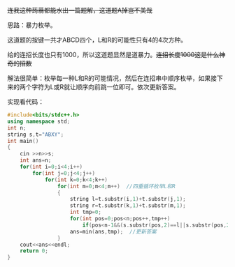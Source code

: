 ~~连我这种蒟蒻都能水出一篇题解，这道题A掉岂不美哉~~

思路：暴力枚举。

这道题的按键一共才ABCD四个，L和R的可能性只有4的4次方种。

给的连招长度也只有1000，所以这道题显然是道暴力。~~连招长度1000这是什么神奇的招数~~

解法很简单：枚举每一种L和R的可能情况，然后在连招串中顺序枚举，如果接下来的两个字符为L或R就让顺序向前跳一位即可。依次更新答案。

实现看代码：

```cpp
#include<bits/stdc++.h>
using namespace std;
int n;
string s,t="ABXY"; 
int main()
{
	cin >>n>>s;
	int ans=n;
	for(int i=0;i<4;i++)
		for(int j=0;j<4;j++)
			for(int k=0;k<4;k++)
				for(int m=0;m<4;m++)  //四重循环枚举L和R
				{
					string l=t.substr(i,1)+t.substr(j,1);
					string r=t.substr(k,1)+t.substr(m,1);
					int tmp=0;
					for(int pos=0;pos<n;pos++,tmp++)
						if(pos<n-1&&(s.substr(pos,2)==l||s.substr(pos,2)==r)) pos++; //substr:从指定位置截取指定长度字符串，这里是跳位操作
					ans=min(ans,tmp);  //更新答案
				}
	cout<<ans<<endl;
	return 0;
}
```

